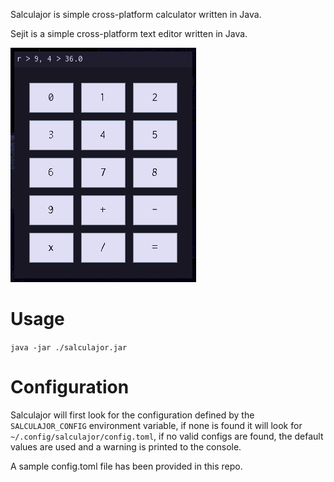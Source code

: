 Salculajor is simple cross-platform calculator written in Java.

Sejit is a simple cross-platform text editor written in Java.

![demo](demo.png)

# Usage

`java -jar ./salculajor.jar`

# Configuration

Salculajor will first look for the configuration defined by the `SALCULAJOR_CONFIG` environment
variable, if none is found it will look for `~/.config/salculajor/config.toml`, if no valid
configs are found, the default values are used and a warning is printed to the console.

A sample config.toml file has been provided in this repo.